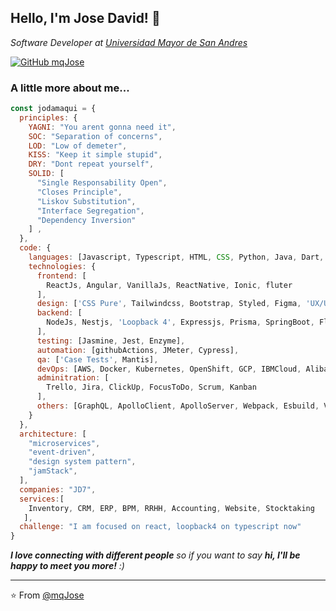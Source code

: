 <h2>Hello, I'm Jose David! 🔭</h2>
<!--
<img align='right' src="https://media.giphy.com/media/gOQ6EgtAiwXde/giphy.gif" width="230">
-->
<p><em>Software Developer at <a href="https://www.umsa.bo/">Universidad Mayor de San Andres</a>
  </br>
  <!--
  Developer Consultant at 
  <a href="https://tutator.net/">
    Tutator
  </a>
  -->
</em></p>

[![GitHub mqJose](https://img.shields.io/github/followers/thaiane?label=follow&style=social)](https://github.com/mqJose)

### A little more about me...  

```javascript
const jodamaqui = {
  principles: {
    YAGNI: "You arent gonna need it", 
    SOC: "Separation of concerns", 
    LOD: "Low of demeter", 
    KISS: "Keep it simple stupid",  
    DRY: "Dont repeat yourself",
    SOLID: [
      "Single Responsability Open",
      "Closes Principle",
      "Liskov Substitution",
      "Interface Segregation",
      "Dependency Inversion"
    ] ,
  },
  code: {
    languages: [Javascript, Typescript, HTML, CSS, Python, Java, Dart, php],
    technologies: {
      frontend: [
        ReactJs, Angular, VanillaJs, ReactNative, Ionic, fluter
      ],
      design: ['CSS Pure', Tailwindcss, Bootstrap, Styled, Figma, 'UX/UI'],
      backend: [
        NodeJs, Nestjs, 'Loopback 4', Expressjs, Prisma, SpringBoot, Flask, Laravel
      ],
      testing: [Jasmine, Jest, Enzyme],
      automation: [githubActions, JMeter, Cypress],
      qa: ['Case Tests', Mantis],
      devOps: [AWS, Docker, Kubernetes, OpenShift, GCP, IBMCloud, AlibabaCloud],
      adminitration: [
        Trello, Jira, ClickUp, FocusToDo, Scrum, Kanban
      ],
      others: [GraphQL, ApolloClient, ApolloServer, Webpack, Esbuild, Vite]
    }
  },
  architecture: [
    "microservices", 
    "event-driven", 
    "design system pattern", 
    "jamStack",
  ],
  companies: "JD7",
  services:[
    Inventory, CRM, ERP, BPM, RRHH, Accounting, Website, Stocktaking
   ],
  challenge: "I am focused on react, loopback4 on typescript now"
}
```

<em><b>I love connecting with different people</b> so if you want to say <b>hi, I'll be happy to meet you more!</b> :)</em>

---
⭐️ From [@mqJose](https://github.com/mqJose)

<!--
**mqJose/mqJose** is a ✨ _special_ ✨ repository because its `README.md` (this file) appears on your GitHub profile.

Here are some ideas to get you started:

- 🔭 I’m currently working on ...
- 🌱 I’m currently learning ...
- 👯 I’m looking to collaborate on ...
- 🤔 I’m looking for help with ...
- 💬 Ask me about ...
- 📫 How to reach me: ...
- 😄 Pronouns: ...
- ⚡ Fun fact: ...
-->
